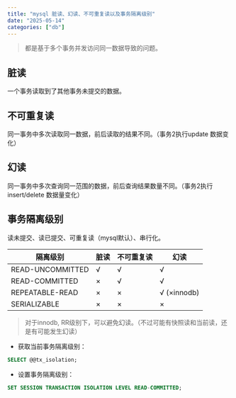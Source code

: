 ```yaml
---
title: "mysql 脏读、幻读、不可重复读以及事务隔离级别"
date: "2025-05-14"
categories: ["db"]
---
```


> 都是基于多个事务并发访问同一数据导致的问题。

## 脏读
一个事务读取到了其他事务未提交的数据。

## 不可重复读
同一事务中多次读取同一数据，前后读取的结果不同。（事务2执行update 数据变化）

## 幻读
同一事务中多次查询同一范围的数据，前后查询结果数量不同。（事务2执行insert/delete 数据量变化）

## 事务隔离级别
读未提交、读已提交、可重复读（mysql默认）、串行化。

| 隔离级别 | 脏读 | 不可重复读 | 幻读 |
|----------|------|-----------|------|
| READ-UNCOMMITTED | √ | √ | √ |
| READ-COMMITTED | × | √ | √ |
| REPEATABLE-READ | × | × | √ (×innodb) |
| SERIALIZABLE | × | × | × |

> 对于innodb, RR级别下，可以避免幻读。（不过可能有快照读和当前读，还是有可能发生幻读）

* 获取当前事务隔离级别：
```sql
SELECT @@tx_isolation;
```
* 设置事务隔离级别：
```sql
SET SESSION TRANSACTION ISOLATION LEVEL READ-COMMITTED;
```

